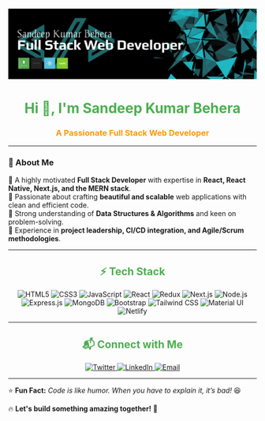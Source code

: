 ![Sandeep Kumar Behera](20220126_061013.jpg)

<h1 align="center" style="color:#4CAF50;">Hi 👋, I'm Sandeep Kumar Behera</h1>
<h3 align="center" style="color:#FF9800;">A Passionate Full Stack Web Developer</h3>

---

### 🚀 About Me

🔹 A highly motivated **Full Stack Developer** with expertise in **React, React Native, Next.js, and the MERN stack**.  
🔹 Passionate about crafting **beautiful and scalable** web applications with clean and efficient code.  
🔹 Strong understanding of **Data Structures & Algorithms** and keen on problem-solving.  
🔹 Experience in **project leadership, CI/CD integration, and Agile/Scrum methodologies**.  

---

<h2 align="center" style="color:#4CAF50;">⚡ Tech Stack</h2>
<p align="center">
  <img alt="HTML5" src="https://img.shields.io/badge/HTML5-E34F26?style=for-the-badge&logo=html5&logoColor=white" />
  <img alt="CSS3" src="https://img.shields.io/badge/CSS3-1572B6?style=for-the-badge&logo=css3&logoColor=white" />
  <img alt="JavaScript" src="https://img.shields.io/badge/JavaScript-F7DF1E?style=for-the-badge&logo=javascript&logoColor=black" />
  <img alt="React" src="https://img.shields.io/badge/React-20232A?style=for-the-badge&logo=react&logoColor=61DAFB" />
  <img alt="Redux" src="https://img.shields.io/badge/Redux-593D88?style=for-the-badge&logo=redux&logoColor=white" />
  <img alt="Next.js" src="https://img.shields.io/badge/Next.js-000000?style=for-the-badge&logo=nextdotjs&logoColor=white" />
  <img alt="Node.js" src="https://img.shields.io/badge/Node.js-43853D?style=for-the-badge&logo=node.js&logoColor=white" />
  <img alt="Express.js" src="https://img.shields.io/badge/Express.js-404D59?style=for-the-badge" />
  <img alt="MongoDB" src="https://img.shields.io/badge/MongoDB-4EA94B?style=for-the-badge&logo=mongodb&logoColor=white" />
  <img alt="Bootstrap" src="https://img.shields.io/badge/Bootstrap-563D7C?style=for-the-badge&logo=bootstrap&logoColor=white" />
  <img alt="Tailwind CSS" src="https://img.shields.io/badge/Tailwind_CSS-38B2AC?style=for-the-badge&logo=tailwind-css&logoColor=white" />
  <img alt="Material UI" src="https://img.shields.io/badge/Material--UI-0081CB?style=for-the-badge&logo=material-ui&logoColor=white" />
  <img alt="Netlify" src="https://img.shields.io/badge/Netlify-00C7B7?style=for-the-badge&logo=netlify&logoColor=white" />
</p>

---

<h2 align="center" style="color:#4CAF50;">📬 Connect with Me</h2>
<p align="center">
    <a href="https://twitter.com/Sandeepkbl" target="_blank">
        <img alt="Twitter" src="https://img.shields.io/badge/Twitter-1DA1F2?style=for-the-badge&logo=twitter&logoColor=white" />
    </a>
    <a href="https://www.linkedin.com/in/sandeep-kumar-behera-24051999/" target="_blank">
        <img alt="LinkedIn" src="https://img.shields.io/badge/LinkedIn-0077B5?style=for-the-badge&logo=linkedin&logoColor=white" />
    </a>
    <a href="mailto:sandeepbeherakbl@gmail.com">
        <img alt="Email" src="https://img.shields.io/badge/Gmail-D14836?style=for-the-badge&logo=gmail&logoColor=white" />
    </a>
</p>

---

⭐ **Fun Fact:** *Code is like humor. When you have to explain it, it’s bad!* 😆

🔥 **Let's build something amazing together!** 🚀
